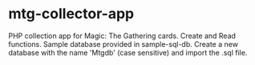 # mtg-collector-app
PHP collection app for Magic: The Gathering cards. Create and Read functions.
Sample database provided in sample-sql-db. Create a new database with the name 'Mtgdb' (case sensitive) and import the .sql file.
